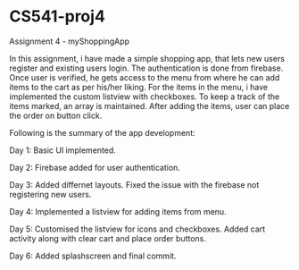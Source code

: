 # CS541-proj4
Assignment 4 - myShoppingApp

In this assignment, i have made a simple shopping app, that lets new users register and existing users login. The authentication is done from firebase. Once user is verified, he gets access to the menu from where he can add items to the cart as per his/her liking. For the items in the menu, i have implemented the custom listview with checkboxes. To keep a track of the items marked, an array is maintained.
After adding the items, user can place the order on button click.

Following is the summary of the app development:

Day 1: Basic UI implemented.

Day 2: Firebase added for user authentication.

Day 3: Added differnet layouts. Fixed the issue with the firebase not registering new users.

Day 4: Implemented a listview for adding items from menu.

Day 5: Customised the listview for icons and checkboxes. Added cart activity along with clear cart and place order buttons.

Day 6: Added splashscreen and final commit.
